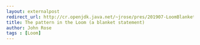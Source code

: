 ```yaml
---
layout: externalpost
redirect_url: http://cr.openjdk.java.net/~jrose/pres/201907-LoomBlanket/loom-blanket.html
title: The pattern in the Loom (a blanket statement)
author: John Rose
tags : [Loom]
---
```

